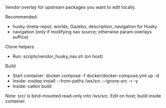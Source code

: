 Vendor overlay for upstream packages you want to edit locally.

Recommended:
- husky (meta-repo): worlds, Gazebo, description, navigation for Husky
- navigation (only if modifying nav source; otherwise param overlays suffice)

Clone helpers
- Run: scripts/vendor_husky_nav.sh (on host)

Build
- Start container: docker compose -f docker/docker-compose.yml up -d
- Inside: rosdep install --from-paths /ws/src --ignore-src -r -y
- Inside: catkin build

Note: src/ is bind-mounted read-only into /ws/src. Edit on host; build inside container.
